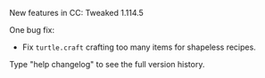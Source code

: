 New features in CC: Tweaked 1.114.5

One bug fix:
* Fix `turtle.craft` crafting too many items for shapeless recipes.

Type "help changelog" to see the full version history.
